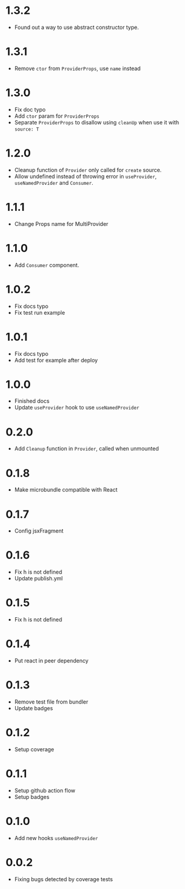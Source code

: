 # 1.3.2

- Found out a way to use abstract constructor type.

# 1.3.1

- Remove `ctor` from `ProviderProps`, use `name` instead

# 1.3.0

- Fix doc typo
- Add `ctor` param for `ProviderProps`
- Separate `ProviderProps` to disallow using `cleanUp` when use it with `source: T`

# 1.2.0

- Cleanup function of `Provider` only called for `create` source.
- Allow undefined instead of throwing error in `useProvider`, `useNamedProvider` and `Consumer`.

# 1.1.1

- Change Props name for MultiProvider

# 1.1.0

- Add `Consumer` component.

# 1.0.2

- Fix docs typo
- Fix test run example

# 1.0.1

- Fix docs typo
- Add test for example after deploy

# 1.0.0

- Finished docs
- Update `useProvider` hook to use `useNamedProvider`

# 0.2.0

- Add `Cleanup` function in `Provider`, called when unmounted

# 0.1.8

- Make microbundle compatible with React

# 0.1.7

- Config jsxFragment

# 0.1.6

- Fix h is not defined
- Update publish.yml

# 0.1.5

- Fix h is not defined

# 0.1.4

- Put react in peer dependency

# 0.1.3

- Remove test file from bundler
- Update badges

# 0.1.2

- Setup coverage

# 0.1.1

- Setup github action flow
- Setup badges

# 0.1.0

- Add new hooks `useNamedProvider`

# 0.0.2

- Fixing bugs detected by coverage tests

